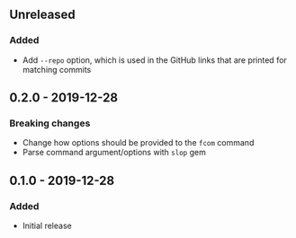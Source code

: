 ## Unreleased
### Added
- Add `--repo` option, which is used in the GitHub links that are printed for matching commits

## 0.2.0 - 2019-12-28
### Breaking changes
- Change how options should be provided to the `fcom` command
- Parse command argument/options with `slop` gem

## 0.1.0 - 2019-12-28
### Added
- Initial release
